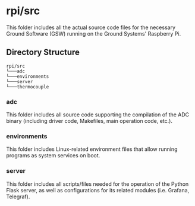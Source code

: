 # rpi/src
This folder includes all the actual source code files for the necessary Ground Software (GSW) running on the Ground Systems' Raspberry Pi.

## Directory Structure

```
rpi/src
└───adc
└───environments
└───server
└───thermocouple
```

### adc
This folder includes all source code supporting the compilation of the ADC binary (including driver code, Makefiles, main operation code, etc.).

### environments
This folder includes Linux-related environment files that allow running programs as system services on boot.

### server
This folder includes all scripts/files needed for the operation of the Python Flask server, as well as configurations for its related modules (i.e. Grafana, Telegraf).